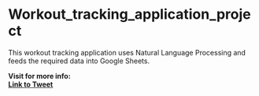 # Workout_tracking_application_project
<p>This workout tracking application uses Natural Language Processing and feeds the required data into Google Sheets.</p>
<strong>Visit for more info: <strong> <br>
<a href="https://twitter.com/imksprateek/status/1669988269055148034?s=20">Link to Tweet</a>
